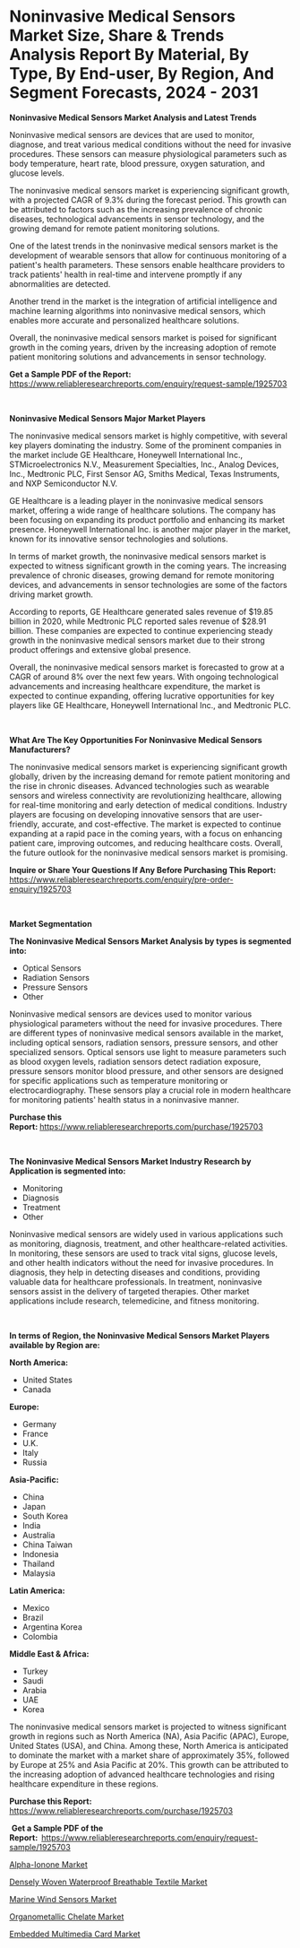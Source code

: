<p><h1>Noninvasive Medical Sensors Market Size, Share & Trends Analysis Report By Material, By Type, By End-user, By Region, And Segment Forecasts, 2024 - 2031</h1></p><p><strong>Noninvasive Medical Sensors Market Analysis and Latest Trends</strong></p>
<p><p>Noninvasive medical sensors are devices that are used to monitor, diagnose, and treat various medical conditions without the need for invasive procedures. These sensors can measure physiological parameters such as body temperature, heart rate, blood pressure, oxygen saturation, and glucose levels.</p><p>The noninvasive medical sensors market is experiencing significant growth, with a projected CAGR of 9.3% during the forecast period. This growth can be attributed to factors such as the increasing prevalence of chronic diseases, technological advancements in sensor technology, and the growing demand for remote patient monitoring solutions.</p><p>One of the latest trends in the noninvasive medical sensors market is the development of wearable sensors that allow for continuous monitoring of a patient's health parameters. These sensors enable healthcare providers to track patients' health in real-time and intervene promptly if any abnormalities are detected.</p><p>Another trend in the market is the integration of artificial intelligence and machine learning algorithms into noninvasive medical sensors, which enables more accurate and personalized healthcare solutions.</p><p>Overall, the noninvasive medical sensors market is poised for significant growth in the coming years, driven by the increasing adoption of remote patient monitoring solutions and advancements in sensor technology.</p></p>
<p><strong>Get a Sample PDF of the Report:&nbsp;</strong> <a href="https://www.reliableresearchreports.com/enquiry/request-sample/1925703">https://www.reliableresearchreports.com/enquiry/request-sample/1925703</a></p>
<p>&nbsp;</p>
<p><strong>Noninvasive Medical Sensors Major Market Players</strong></p>
<p><p>The noninvasive medical sensors market is highly competitive, with several key players dominating the industry. Some of the prominent companies in the market include GE Healthcare, Honeywell International Inc., STMicroelectronics N.V., Measurement Specialties, Inc., Analog Devices, Inc., Medtronic PLC, First Sensor AG, Smiths Medical, Texas Instruments, and NXP Semiconductor N.V.</p><p>GE Healthcare is a leading player in the noninvasive medical sensors market, offering a wide range of healthcare solutions. The company has been focusing on expanding its product portfolio and enhancing its market presence. Honeywell International Inc. is another major player in the market, known for its innovative sensor technologies and solutions.</p><p>In terms of market growth, the noninvasive medical sensors market is expected to witness significant growth in the coming years. The increasing prevalence of chronic diseases, growing demand for remote monitoring devices, and advancements in sensor technologies are some of the factors driving market growth.</p><p>According to reports, GE Healthcare generated sales revenue of $19.85 billion in 2020, while Medtronic PLC reported sales revenue of $28.91 billion. These companies are expected to continue experiencing steady growth in the noninvasive medical sensors market due to their strong product offerings and extensive global presence.</p><p>Overall, the noninvasive medical sensors market is forecasted to grow at a CAGR of around 8% over the next few years. With ongoing technological advancements and increasing healthcare expenditure, the market is expected to continue expanding, offering lucrative opportunities for key players like GE Healthcare, Honeywell International Inc., and Medtronic PLC.</p></p>
<p>&nbsp;</p>
<p><strong>What Are The Key Opportunities For Noninvasive Medical Sensors Manufacturers?</strong></p>
<p><p>The noninvasive medical sensors market is experiencing significant growth globally, driven by the increasing demand for remote patient monitoring and the rise in chronic diseases. Advanced technologies such as wearable sensors and wireless connectivity are revolutionizing healthcare, allowing for real-time monitoring and early detection of medical conditions. Industry players are focusing on developing innovative sensors that are user-friendly, accurate, and cost-effective. The market is expected to continue expanding at a rapid pace in the coming years, with a focus on enhancing patient care, improving outcomes, and reducing healthcare costs. Overall, the future outlook for the noninvasive medical sensors market is promising.</p></p>
<p><strong>Inquire or Share Your Questions If Any Before Purchasing This Report:</strong> <a href="https://www.reliableresearchreports.com/enquiry/pre-order-enquiry/1925703">https://www.reliableresearchreports.com/enquiry/pre-order-enquiry/1925703</a></p>
<p>&nbsp;</p>
<p><strong>Market Segmentation</strong></p>
<p><strong>The Noninvasive Medical Sensors Market Analysis by types is segmented into:</strong></p>
<p><ul><li>Optical Sensors</li><li>Radiation Sensors</li><li>Pressure Sensors</li><li>Other</li></ul></p>
<p><p>Noninvasive medical sensors are devices used to monitor various physiological parameters without the need for invasive procedures. There are different types of noninvasive medical sensors available in the market, including optical sensors, radiation sensors, pressure sensors, and other specialized sensors. Optical sensors use light to measure parameters such as blood oxygen levels, radiation sensors detect radiation exposure, pressure sensors monitor blood pressure, and other sensors are designed for specific applications such as temperature monitoring or electrocardiography. These sensors play a crucial role in modern healthcare for monitoring patients' health status in a noninvasive manner.</p></p>
<p><strong>Purchase this Report:&nbsp;</strong><a href="https://www.reliableresearchreports.com/purchase/1925703">https://www.reliableresearchreports.com/purchase/1925703</a></p>
<p>&nbsp;</p>
<p><strong>The Noninvasive Medical Sensors Market Industry Research by Application is segmented into:</strong></p>
<p><ul><li>Monitoring</li><li>Diagnosis</li><li>Treatment</li><li>Other</li></ul></p>
<p><p>Noninvasive medical sensors are widely used in various applications such as monitoring, diagnosis, treatment, and other healthcare-related activities. In monitoring, these sensors are used to track vital signs, glucose levels, and other health indicators without the need for invasive procedures. In diagnosis, they help in detecting diseases and conditions, providing valuable data for healthcare professionals. In treatment, noninvasive sensors assist in the delivery of targeted therapies. Other market applications include research, telemedicine, and fitness monitoring.</p></p>
<p>&nbsp;</p>
<p><strong>In terms of Region, the Noninvasive Medical Sensors Market Players available by Region are:</strong></p>
<p>
    <p> <strong> North America: </strong>
        <ul>
            <li>United States</li>
            <li>Canada</li>
        </ul>
        </p> 
    <p> <strong> Europe: </strong>
        <ul>
            <li>Germany</li>
            <li>France</li>
            <li>U.K.</li>
            <li>Italy</li>
            <li>Russia</li>
        </ul>
        </p> 
    <p> <strong> Asia-Pacific: </strong>
        <ul>
            <li>China</li>
            <li>Japan</li>
            <li>South Korea</li>
            <li>India</li>
            <li>Australia</li>
            <li>China Taiwan</li>
            <li>Indonesia</li>
            <li>Thailand</li>
            <li>Malaysia</li>
        </ul>
        </p> 
    <p> <strong> Latin America: </strong>
        <ul>
            <li>Mexico</li>
            <li>Brazil</li>
            <li>Argentina Korea</li>
            <li>Colombia</li>
        </ul>
        </p> 
    <p> <strong> Middle East & Africa: </strong>
        <ul>
            <li>Turkey</li>
            <li>Saudi</li>
            <li>Arabia</li>
            <li>UAE</li>
            <li>Korea</li>
        </ul>
    </p>
    </p>
<p><p>The noninvasive medical sensors market is projected to witness significant growth in regions such as North America (NA), Asia Pacific (APAC), Europe, United States (USA), and China. Among these, North America is anticipated to dominate the market with a market share of approximately 35%, followed by Europe at 25% and Asia Pacific at 20%. This growth can be attributed to the increasing adoption of advanced healthcare technologies and rising healthcare expenditure in these regions.</p></p>
<p><strong>Purchase this Report: </strong><a href="https://www.reliableresearchreports.com/purchase/1925703">https://www.reliableresearchreports.com/purchase/1925703</a></p>
<p>&nbsp;<strong>Get a Sample PDF of the Report:&nbsp;&nbsp;</strong><a href="https://www.reliableresearchreports.com/enquiry/request-sample/1925703">https://www.reliableresearchreports.com/enquiry/request-sample/1925703</a></p>
<p><strong></strong></p>
<p><p><a href="https://circular-yam-9b9.notion.site/Alpha-Ionone-Market-Insights-Market-Players-and-Forecast-Till-2031-cc8ddafb6aac443f8f8b45023828eecb">Alpha-Ionone Market</a></p><p><a href="https://copper-carbon-84f.notion.site/Densely-Woven-Waterproof-Breathable-Textile-Market-Challenges-Opportunities-and-Growth-Drivers-an-a577bcb460b14c90b73e03b28c919a08">Densely Woven Waterproof Breathable Textile Market</a></p><p><a href="https://view.publitas.com/reportprime-1/marine-wind-sensors-market-research-report-provides-thorough-industry-overview-which-offers-an-in-depth-analysis-of-product-trends-and-new-market-divisions/">Marine Wind Sensors Market</a></p><p><a href="https://cedar-agate-3da.notion.site/Organometallic-Chelate-Market-Size-Focuses-on-Market-Dynamics-In-Depth-Analysis-and-Future-Projecti-1ae2a38258d6474090531e6b194d0169">Organometallic Chelate Market</a></p><p><a href="https://view.publitas.com/reportprime-1/embedded-multimedia-card-market-challenges-opportunities-and-growth-drivers-and-major-market-players-forecasted-for-period-from-2024-2031/">Embedded Multimedia Card Market</a></p></p>